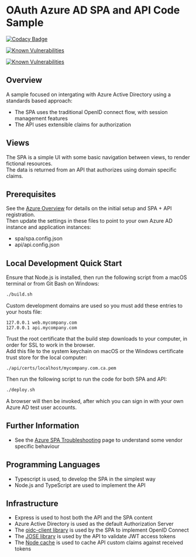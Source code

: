 # OAuth Azure AD SPA and API Code Sample

[![Codacy Badge](https://app.codacy.com/project/badge/Grade/a36801b67eae4a78ba3d6cd1f55a023f)](https://www.codacy.com/gh/gary-archer/oauth.websample2/dashboard?utm_source=github.com&amp;utm_medium=referral&amp;utm_content=gary-archer/oauth.websample2&amp;utm_campaign=Badge_Grade)

[![Known Vulnerabilities](https://snyk.io/test/github/gary-archer/oauth.websample2/badge.svg?targetFile=spa/package.json)](https://snyk.io/test/github/gary-archer/oauth.websample2?targetFile=spa/package.json)

[![Known Vulnerabilities](https://snyk.io/test/github/gary-archer/oauth.websample2/badge.svg?targetFile=api/package.json)](https://snyk.io/test/github/gary-archer/oauth.websample2?targetFile=api/package.json)

## Overview

A sample focused on intergating with Azure Active Directory using a standards based approach:

- The SPA uses the traditional OpenID connect flow, with session management features
- The API uses extensible claims for authorization

## Views

The SPA is a simple UI with some basic navigation between views, to render fictional resources.\
The data is returned from an API that authorizes using domain specific claims.

## Prerequisites

See the [Azure Overview](https://authguidance.com/2017/11/30/azure-active-directory-setup/) for details on the initial setup and SPA + API registration.\
Then update the settings in these files to point to your own Azure AD instance and application instances:

- spa/spa.config.json
- api/api.config.json

## Local Development Quick Start

Ensure that Node.js is installed, then run the following script from a macOS terminal or from Git Bash on Windows:

```bash
./build.sh
```

Custom development domains are used so you must add these entries to your hosts file:

```
127.0.0.1 web.mycompany.com
127.0.0.1 api.mycompany.com
```

Trust the root certificate that the build step downloads to your computer, in order for SSL to work in the browser.\
Add this file to the system keychain on macOS or the Windows certificate trust store for the local computer:

```
./api/certs/localhost/mycompany.com.ca.pem
```

Then run the following script to run the code for both SPA and API:

```bash
./deploy.sh
```

A browser will then be invoked, after which you can sign in with your own Azure AD test user accounts.

## Further Information

* See the [Azure SPA Troubleshooting](https://authguidance.com/2017/12/01/azure-ad-spa-code-sample/) page to understand some vendor specific behaviour

## Programming Languages

* Typescript is used, to develop the SPA in the simplest way
* Node.js and TypeScript are used to implement the API

## Infrastructure

* Express is used to host both the API and the SPA content
* Azure Active Directory is used as the default Authorization Server
* The [oidc-client library](https://github.com/IdentityModel/oidc-client-js) is used by the SPA to implement OpenID Connect
* The [JOSE library](https://github.com/panva/jose) is used by the API to validate JWT access tokens
* The [Node cache](https://github.com/mpneuried/nodecache) is used to cache API custom claims against received tokens
